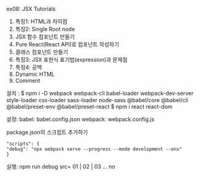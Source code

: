 ex08: JSX Tutorials

1.  특징1: HTML과 차이점
2.  특징2: Single Root node
3.  JSX 함수 컴포넌트 만들기
4.  Pure React(React API)로 컴포넌트 작성하기
5.  클래스 컴포넌트 만들기
6.  특징3: JSX 표현식 표기법(expression)과 문제점
7.  특징4: 공백
8.  Dynamic HTML
9.  Comment

설치 :
$ npm i -D webpack webpack-cli babel-loader webpack-dev-server style-loader css-loader sass-loader node-sass @babel/core @babel/cli @babel/preset-env @babel/preset-react
$ npm i react react-dom

설정:
babel: babel.config.json
webpack: webpack.config.js

package.json의 스크립트 추가하기

    "scripts": {
    "debug": "npx webpack serve --progress --mode development --env"
    }

실행:
npm run debug src= 01 | 02 | 03 ... no
